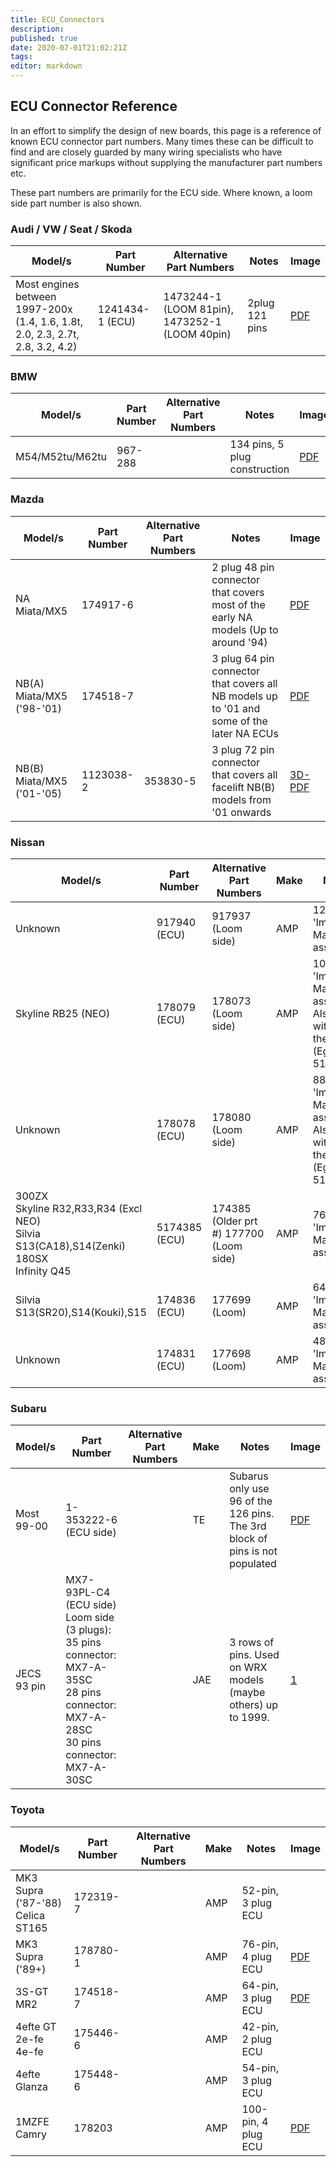 ```yaml
---
title: ECU_Connectors
description: 
published: true
date: 2020-07-01T21:02:21Z
tags: 
editor: markdown
---
```


ECU Connector Reference
-----------------------

In an effort to simplify the design of new boards, this page is a reference of known ECU connector part numbers. Many times these can be difficult to find and are closely guarded by many wiring specialists who have significant price markups without supplying the manufacturer part numbers etc.

These part numbers are primarily for the ECU side. Where known, a loom side part number is also shown.

### Audi / VW / Seat / Skoda
| Model/s                                                                    | Part Number       | Alternative Part Numbers                           | Notes                 | Image                                                             |
|----------------------------------------------------------------------------|-------------------|----------------------------------------------------|-----------------------|-------------------------------------------------------------------|
| Most engines between 1997-200x (1.4, 1.6, 1.8t, 2.0, 2.3, 2.7t, 2.8, 3.2, 4.2)       | 1241434-1 (ECU)   |  1473244-1 (LOOM 81pin), 1473252-1 (LOOM 40pin)    | 2plug 121 pins        | [PDF](https://pl.mouser.com/ProductDetail/1241434-1)              |


### BMW
| Model/s                   | Part Number | Alternative Part Numbers | Notes                                                                                     | Image                                                                                                                                          |
|---------------------------|-------------|--------------------------|-------------------------------------------------------------------------------------------|------------------------------------------------------------------------------------------------------------------------------------------------|
| M54/M52tu/M62tu           | 967-288     |                          | 134 pins, 5 plug construction        | [PDF](https://www.mouser.fi/ProductDetail/571-7-967288-1)              |



### Mazda

| Model/s                   | Part Number | Alternative Part Numbers | Notes                                                                                     | Image                                                                                                                                          |
|---------------------------|-------------|--------------------------|-------------------------------------------------------------------------------------------|------------------------------------------------------------------------------------------------------------------------------------------------|
| NA Miata/MX5              | 174917-6    |                          | 2 plug 48 pin connector that covers most of the early NA models (Up to around '94)        | [PDF](http://www.te.com/commerce/DocumentDelivery/DDEController?Action=srchrtrv&DocNm=174917&DocType=Customer+Drawing&DocLang=JP)              |
| NB(A) Miata/MX5 ('98-'01) | 174518-7    |                          | 3 plug 64 pin connector that covers all NB models up to '01 and some of the later NA ECUs | [PDF](http://www.te.com/commerce/DocumentDelivery/DDEController?Action=srchrtrv&DocNm=174518&DocType=Customer+Drawing&DocLang=Japanese)        |
| NB(B) Miata/MX5 ('01-'05) | 1123038-2   | 353830-5                 | 3 plug 72 pin connector that covers all facelift NB(B) models from '01 onwards            | [3D-PDF](http://www.te.com/commerce/DocumentDelivery/DDEController?Action=srchrtrv&DocNm=CVM_1123038-2&DocType=Customer+View+Model&DocLang=3D) |

### Nissan

| Model/s                         | Part Number   | Alternative Part Numbers                 | Make | Notes                                                                     | Image                                                                                                                                                                                                                                                                          |
|---------------------------------|---------------|------------------------------------------|------|---------------------------------------------------------------------------|--------------------------------------------------------------------------------------------------------------------------------------------------------------------------------------------------------------------------------------------------------------------------------|
| Unknown                         | 917940 (ECU)  | 917937 (Loom side)                       | AMP  | 120 pin 'Impul-Mate' assembly                                             |                                                                                                                                                                                                                                                                                |
| Skyline RB25 (NEO)              | 178079 (ECU)  | 178073 (Loom side)                       | AMP  | 104 pin 'Impul-Mate' assembly. Also used with 5 at the front (Eg 5178079) |                                                                                                                                                                                                                                                                                |
| Unknown                         | 178078 (ECU)  | 178080 (Loom side)                       | AMP  | 88 pin 'Impul-Mate' assembly. Also used with 5 at the front (Eg 5178078)  |                                                                                                                                                                                                                                                                                |
| 300ZX<br>Skyline R32,R33,R34 (Excl NEO)<br/>Silvia S13(CA18),S14(Zenki)<br/>180SX<br/>Infinity Q45                     | 5174385 (ECU) | 174385 (Older prt \#) 177700 (Loom side) | AMP  | 76 pin 'Impul-Mate' assembly                                              | [PDF](http://www.te.com/commerce/DocumentDelivery/DDEController?Action=srchrtrv&DocNm=174385&DocType=Customer+Drawing&DocLang=Japanese)                                                 |
| Silvia S13(SR20),S14(Kouki),S15 | 174836 (ECU)  | 177699 (Loom)                            | AMP  | 64 pin 'Impul-Mate' assembly                                              | [PDF](http://www.te.com/commerce/DocumentDelivery/DDEController?Action=srchrtrv&DocNm=174836&DocType=Customer+Drawing&DocLang=Japanese) [PDF](http://www.te.com/commerce/DocumentDelivery/DDEController?Action=srchrtrv&DocNm=177699&DocType=Customer+Drawing&DocLang=English) |
| Unknown                         | 174831 (ECU)  | 177698 (Loom)                            | AMP  | 48 pin 'Impul-Mate' assembly                                              |                                                                                                                                                                                                                                                                                |

### Subaru

| Model/s     | Part Number                   | Alternative Part Numbers | Make | Notes                                                                       | Image                                                                                                                                  |
|-------------|-------------------------------|--------------------------|------|-----------------------------------------------------------------------------|----------------------------------------------------------------------------------------------------------------------------------------|
| Most 99-00  | 1-353222-6 (ECU side)         |                          | TE   | Subarus only use 96 of the 126 pins. The 3rd block of pins is not populated | [PDF](http://www.te.com/commerce/DocumentDelivery/DDEController?Action=srchrtrv&DocNm=353222&DocType=Customer+Drawing&DocLang=English) |
| JECS 93 pin | MX7-93PL-C4 (ECU side)<br/>Loom side (3 plugs):<br/>35 pins connector: MX7-A-35SC<br/>28 pins connector: MX7-A-28SC<br/>30 pins connector: MX7-A-30SC   |                          | JAE  | 3 rows of pins. Used on WRX models (maybe others) up to 1999.               | [1](https://www.mouser.com/ds/2/206/J031431-1134923.pdf)                                                                               |

### Toyota

| Model/s      | Part Number | Alternative Part Numbers | Make | Notes               | Image                                                                                                                                   |
|--------------|-------------|--------------------------|------|---------------------|-----------------------------------------------------------------------------------------------------------------------------------------|
| MK3 Supra ('87-'88)<br/>Celica ST165   | 172319-7    |                          | AMP  | 52-pin, 3 plug ECU  |  |
| MK3 Supra ('89+)   | 178780-1    |                          | AMP  | 76-pin, 4 plug ECU  | [PDF](http://www.te.com/commerce/DocumentDelivery/DDEController?Action=srchrtrv&DocNm=178780&DocType=Customer+Drawing&DocLang=Japanese) |
| 3S-GT MR2    | 174518-7    |                          | AMP  | 64-pin, 3 plug ECU  | [PDF](http://www.te.com/commerce/DocumentDelivery/DDEController?Action=srchrtrv&DocNm=174518&DocType=Customer+Drawing&DocLang=Japanese) |
| 4efte GT<br/>2e-fe<br/>4e-fe    | 175446-6    |                          | AMP  | 42-pin, 2 plug ECU  |                                                                                                                                         |
| 4efte Glanza | 175448-6    |                          | AMP  | 54-pin, 3 plug ECU  |                                                                                                                                         |
| 1MZFE Camry  | 178203      |                          | AMP  | 100-pin, 4 plug ECU | [PDF](http://www.te.com/commerce/DocumentDelivery/DDEController?Action=srchrtrv&DocNm=178203&DocType=Customer+Drawing&DocLang=Japanese) |

